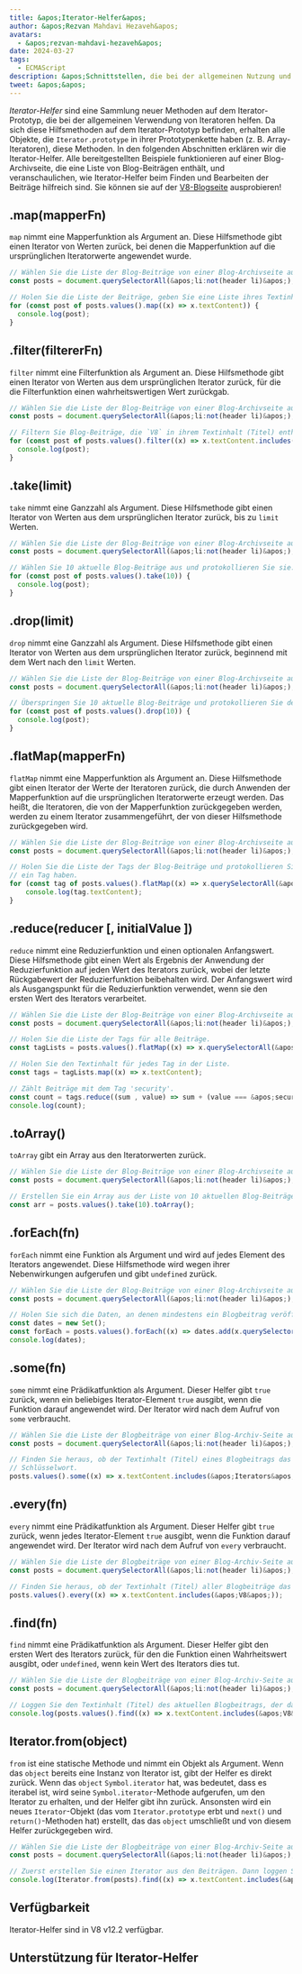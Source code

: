 ```yaml
---
title: &apos;Iterator-Helfer&apos;
author: &apos;Rezvan Mahdavi Hezaveh&apos;
avatars:
  - &apos;rezvan-mahdavi-hezaveh&apos;
date: 2024-03-27
tags:
  - ECMAScript
description: &apos;Schnittstellen, die bei der allgemeinen Nutzung und Verarbeitung von Iteratoren helfen.&apos;
tweet: &apos;&apos;
---
```


*Iterator-Helfer* sind eine Sammlung neuer Methoden auf dem Iterator-Prototyp, die bei der allgemeinen Verwendung von Iteratoren helfen. Da sich diese Hilfsmethoden auf dem Iterator-Prototyp befinden, erhalten alle Objekte, die `Iterator.prototype` in ihrer Prototypenkette haben (z. B. Array-Iteratoren), diese Methoden. In den folgenden Abschnitten erklären wir die Iterator-Helfer. Alle bereitgestellten Beispiele funktionieren auf einer Blog-Archivseite, die eine Liste von Blog-Beiträgen enthält, und veranschaulichen, wie Iterator-Helfer beim Finden und Bearbeiten der Beiträge hilfreich sind. Sie können sie auf der [V8-Blogseite](https://v8.dev/blog) ausprobieren!

<!--truncate-->

## .map(mapperFn)

`map` nimmt eine Mapperfunktion als Argument an. Diese Hilfsmethode gibt einen Iterator von Werten zurück, bei denen die Mapperfunktion auf die ursprünglichen Iteratorwerte angewendet wurde.

```javascript
// Wählen Sie die Liste der Blog-Beiträge von einer Blog-Archivseite aus.
const posts = document.querySelectorAll(&apos;li:not(header li)&apos;);

// Holen Sie die Liste der Beiträge, geben Sie eine Liste ihres Textinhalts (Titel) zurück und protokollieren Sie sie.
for (const post of posts.values().map((x) => x.textContent)) {
  console.log(post);
}
```

## .filter(filtererFn)

`filter` nimmt eine Filterfunktion als Argument an. Diese Hilfsmethode gibt einen Iterator von Werten aus dem ursprünglichen Iterator zurück, für die die Filterfunktion einen wahrheitswertigen Wert zurückgab.

```javascript
// Wählen Sie die Liste der Blog-Beiträge von einer Blog-Archivseite aus.
const posts = document.querySelectorAll(&apos;li:not(header li)&apos;);

// Filtern Sie Blog-Beiträge, die `V8` in ihrem Textinhalt (Titel) enthalten, und protokollieren Sie sie.
for (const post of posts.values().filter((x) => x.textContent.includes(&apos;V8&apos;))) {
  console.log(post);
} 
```

## .take(limit)

`take` nimmt eine Ganzzahl als Argument. Diese Hilfsmethode gibt einen Iterator von Werten aus dem ursprünglichen Iterator zurück, bis zu `limit` Werten.

```javascript
// Wählen Sie die Liste der Blog-Beiträge von einer Blog-Archivseite aus.
const posts = document.querySelectorAll(&apos;li:not(header li)&apos;);

// Wählen Sie 10 aktuelle Blog-Beiträge aus und protokollieren Sie sie.
for (const post of posts.values().take(10)) {
  console.log(post);
}
```

## .drop(limit)

`drop` nimmt eine Ganzzahl als Argument. Diese Hilfsmethode gibt einen Iterator von Werten aus dem ursprünglichen Iterator zurück, beginnend mit dem Wert nach den `limit` Werten.

```javascript
// Wählen Sie die Liste der Blog-Beiträge von einer Blog-Archivseite aus.
const posts = document.querySelectorAll(&apos;li:not(header li)&apos;);

// Überspringen Sie 10 aktuelle Blog-Beiträge und protokollieren Sie den Rest.
for (const post of posts.values().drop(10)) {
  console.log(post);
}
```

## .flatMap(mapperFn)

`flatMap` nimmt eine Mapperfunktion als Argument an. Diese Hilfsmethode gibt einen Iterator der Werte der Iteratoren zurück, die durch Anwenden der Mapperfunktion auf die ursprünglichen Iteratorwerte erzeugt werden. Das heißt, die Iteratoren, die von der Mapperfunktion zurückgegeben werden, werden zu einem Iterator zusammengeführt, der von dieser Hilfsmethode zurückgegeben wird.

```javascript
// Wählen Sie die Liste der Blog-Beiträge von einer Blog-Archivseite aus.
const posts = document.querySelectorAll(&apos;li:not(header li)&apos;);

// Holen Sie die Liste der Tags der Blog-Beiträge und protokollieren Sie sie. Jeder Beitrag kann mehr als
// ein Tag haben.
for (const tag of posts.values().flatMap((x) => x.querySelectorAll(&apos;.tag&apos;).values())) {
    console.log(tag.textContent);
}
```

## .reduce(reducer [, initialValue ])

`reduce` nimmt eine Reduzierfunktion und einen optionalen Anfangswert. Diese Hilfsmethode gibt einen Wert als Ergebnis der Anwendung der Reduzierfunktion auf jeden Wert des Iterators zurück, wobei der letzte Rückgabewert der Reduzierfunktion beibehalten wird. Der Anfangswert wird als Ausgangspunkt für die Reduzierfunktion verwendet, wenn sie den ersten Wert des Iterators verarbeitet.

```javascript
// Wählen Sie die Liste der Blog-Beiträge von einer Blog-Archivseite aus.
const posts = document.querySelectorAll(&apos;li:not(header li)&apos;);

// Holen Sie die Liste der Tags für alle Beiträge.
const tagLists = posts.values().flatMap((x) => x.querySelectorAll(&apos;.tag&apos;).values());

// Holen Sie den Textinhalt für jedes Tag in der Liste.
const tags = tagLists.map((x) => x.textContent);

// Zählt Beiträge mit dem Tag 'security'.
const count = tags.reduce((sum , value) => sum + (value === &apos;security&apos; ? 1 : 0), 0);
console.log(count);
```

## .toArray()

`toArray` gibt ein Array aus den Iteratorwerten zurück.

```javascript
// Wählen Sie die Liste der Blog-Beiträge von einer Blog-Archivseite aus.
const posts = document.querySelectorAll(&apos;li:not(header li)&apos;);

// Erstellen Sie ein Array aus der Liste von 10 aktuellen Blog-Beiträgen.
const arr = posts.values().take(10).toArray();
```

## .forEach(fn)

`forEach` nimmt eine Funktion als Argument und wird auf jedes Element des Iterators angewendet. Diese Hilfsmethode wird wegen ihrer Nebenwirkungen aufgerufen und gibt `undefined` zurück.

```javascript
// Wählen Sie die Liste der Blog-Beiträge von einer Blog-Archivseite aus.
const posts = document.querySelectorAll(&apos;li:not(header li)&apos;);

// Holen Sie sich die Daten, an denen mindestens ein Blogbeitrag veröffentlicht wurde, und loggen Sie sie.
const dates = new Set();
const forEach = posts.values().forEach((x) => dates.add(x.querySelector(&apos;time&apos;)));
console.log(dates);
```

## .some(fn)

`some` nimmt eine Prädikatfunktion als Argument. Dieser Helfer gibt `true` zurück, wenn ein beliebiges Iterator-Element `true` ausgibt, wenn die Funktion darauf angewendet wird. Der Iterator wird nach dem Aufruf von `some` verbraucht.

```javascript
// Wählen Sie die Liste der Blogbeiträge von einer Blog-Archiv-Seite aus.
const posts = document.querySelectorAll(&apos;li:not(header li)&apos;);

// Finden Sie heraus, ob der Textinhalt (Titel) eines Blogbeitrags das Schlüsselwort `Iterators` enthält.
// Schlüsselwort.
posts.values().some((x) => x.textContent.includes(&apos;Iterators&apos;));
```

## .every(fn)

`every` nimmt eine Prädikatfunktion als Argument. Dieser Helfer gibt `true` zurück, wenn jedes Iterator-Element `true` ausgibt, wenn die Funktion darauf angewendet wird. Der Iterator wird nach dem Aufruf von `every` verbraucht.

```javascript
// Wählen Sie die Liste der Blogbeiträge von einer Blog-Archiv-Seite aus.
const posts = document.querySelectorAll(&apos;li:not(header li)&apos;);

// Finden Sie heraus, ob der Textinhalt (Titel) aller Blogbeiträge das Schlüsselwort `V8` enthält.
posts.values().every((x) => x.textContent.includes(&apos;V8&apos;));
```

## .find(fn)

`find` nimmt eine Prädikatfunktion als Argument. Dieser Helfer gibt den ersten Wert des Iterators zurück, für den die Funktion einen Wahrheitswert ausgibt, oder `undefined`, wenn kein Wert des Iterators dies tut.

```javascript
// Wählen Sie die Liste der Blogbeiträge von einer Blog-Archiv-Seite aus.
const posts = document.querySelectorAll(&apos;li:not(header li)&apos;);

// Loggen Sie den Textinhalt (Titel) des aktuellen Blogbeitrags, der das Schlüsselwort `V8` enthält.
console.log(posts.values().find((x) => x.textContent.includes(&apos;V8&apos;)).textContent);
```

## Iterator.from(object)

`from` ist eine statische Methode und nimmt ein Objekt als Argument. Wenn das `object` bereits eine Instanz von Iterator ist, gibt der Helfer es direkt zurück. Wenn das `object` `Symbol.iterator` hat, was bedeutet, dass es iterabel ist, wird seine `Symbol.iterator`-Methode aufgerufen, um den Iterator zu erhalten, und der Helfer gibt ihn zurück. Ansonsten wird ein neues `Iterator`-Objekt (das vom `Iterator.prototype` erbt und `next()` und `return()`-Methoden hat) erstellt, das das `object` umschließt und von diesem Helfer zurückgegeben wird.

```javascript
// Wählen Sie die Liste der Blogbeiträge von einer Blog-Archiv-Seite aus.
const posts = document.querySelectorAll(&apos;li:not(header li)&apos;);

// Zuerst erstellen Sie einen Iterator aus den Beiträgen. Dann loggen Sie den Textinhalt (Titel) des aktuellen Blogbeitrags, der das Schlüsselwort `V8` enthält.
console.log(Iterator.from(posts).find((x) => x.textContent.includes(&apos;V8&apos;)).textContent);
```

## Verfügbarkeit

Iterator-Helfer sind in V8 v12.2 verfügbar.

## Unterstützung für Iterator-Helfer

<feature-support chrome="122 https://chromestatus.com/feature/5102502917177344"
                 firefox="no https://bugzilla.mozilla.org/show_bug.cgi?id=1568906"
                 safari="no https://bugs.webkit.org/show_bug.cgi?id=248650" 
                 nodejs="no"
                 babel="yes https://github.com/zloirock/core-js#iterator-helpers"></feature-support>
